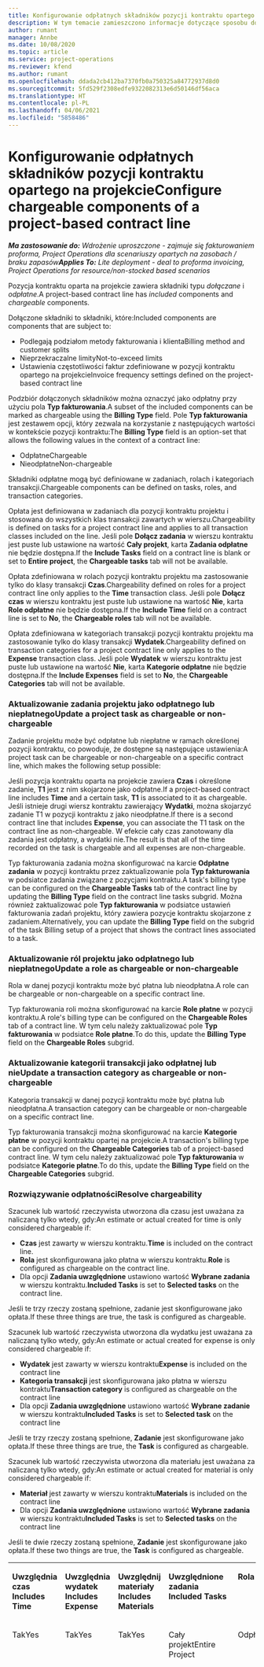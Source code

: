 ```yaml
---
title: Konfigurowanie odpłatnych składników pozycji kontraktu opartego na projekcie
description: W tym temacie zamieszczono informacje dotyczące sposobu dodawania odpłatnych składników do pozycji kontraktu w Project Operations.
author: rumant
manager: Annbe
ms.date: 10/08/2020
ms.topic: article
ms.service: project-operations
ms.reviewer: kfend
ms.author: rumant
ms.openlocfilehash: ddada2cb412ba7370fb0a750325a84772937d8d0
ms.sourcegitcommit: 5fd529f2308edfe9322082313e6d50146df56aca
ms.translationtype: HT
ms.contentlocale: pl-PL
ms.lasthandoff: 04/06/2021
ms.locfileid: "5858486"
---
```

# <a name="configure-chargeable-components-of-a-project-based-contract-line"></a><span data-ttu-id="379e8-103">Konfigurowanie odpłatnych składników pozycji kontraktu opartego na projekcie</span><span class="sxs-lookup"><span data-stu-id="379e8-103">Configure chargeable components of a project-based contract line</span></span>

<span data-ttu-id="379e8-104">_**Ma zastosowanie do:** Wdrożenie uproszczone - zajmuje się fakturowaniem proforma, Project Operations dla scenariuszy opartych na zasobach / braku zapasów_</span><span class="sxs-lookup"><span data-stu-id="379e8-104">_**Applies To:** Lite deployment - deal to proforma invoicing, Project Operations for resource/non-stocked based scenarios_</span></span>

<span data-ttu-id="379e8-105">Pozycja kontraktu oparta na projekcie zawiera składniki typu *dołączane* i *odpłatne*.</span><span class="sxs-lookup"><span data-stu-id="379e8-105">A project-based contract line has *included* components and *chargeable* components.</span></span>

<span data-ttu-id="379e8-106">Dołączone składniki to składniki, które:</span><span class="sxs-lookup"><span data-stu-id="379e8-106">Included components are components that are subject to:</span></span>

  - <span data-ttu-id="379e8-107">Podlegają podziałom metody fakturowania i klienta</span><span class="sxs-lookup"><span data-stu-id="379e8-107">Billing method and customer splits</span></span>
  - <span data-ttu-id="379e8-108">Nieprzekraczalne limity</span><span class="sxs-lookup"><span data-stu-id="379e8-108">Not-to-exceed limits</span></span> 
  - <span data-ttu-id="379e8-109">Ustawienia częstotliwości faktur zdefiniowane w pozycji kontraktu opartego na projekcie</span><span class="sxs-lookup"><span data-stu-id="379e8-109">Invoice frequency settings defined on the project-based contract line</span></span>

<span data-ttu-id="379e8-110">Podzbiór dołączonych składników można oznaczyć jako odpłatny przy użyciu pola **Typ fakturowania**.</span><span class="sxs-lookup"><span data-stu-id="379e8-110">A subset of the included components can be marked as chargeable using the **Billing Type** field.</span></span> <span data-ttu-id="379e8-111">Pole **Typ fakturowania** jest zestawem opcji, który zezwala na korzystanie z następujących wartości w kontekście pozycji kontraktu:</span><span class="sxs-lookup"><span data-stu-id="379e8-111">The **Billing Type** field is an option-set that allows the following values in the context of a contract line:</span></span>

  - <span data-ttu-id="379e8-112">Odpłatne</span><span class="sxs-lookup"><span data-stu-id="379e8-112">Chargeable</span></span>
  - <span data-ttu-id="379e8-113">Nieodpłatne</span><span class="sxs-lookup"><span data-stu-id="379e8-113">Non-chargeable</span></span>

<span data-ttu-id="379e8-114">Składniki odpłatne mogą być definiowane w zadaniach, rolach i kategoriach transakcji.</span><span class="sxs-lookup"><span data-stu-id="379e8-114">Chargeable components can be defined on tasks, roles, and transaction categories.</span></span>

<span data-ttu-id="379e8-115">Opłata jest definiowana w zadaniach dla pozycji kontraktu projektu i stosowana do wszystkich klas transakcji zawartych w wierszu.</span><span class="sxs-lookup"><span data-stu-id="379e8-115">Chargeability is defined on tasks for a project contract line and applies to all transaction classes included on the line.</span></span> <span data-ttu-id="379e8-116">Jeśli pole **Dołącz zadania** w wierszu kontraktu jest puste lub ustawione na wartość **Cały projekt**, karta **Zadania odpłatne** nie będzie dostępna.</span><span class="sxs-lookup"><span data-stu-id="379e8-116">If the **Include Tasks** field on a contract line is blank or set to **Entire project**, the **Chargeable tasks** tab will not be available.</span></span>

<span data-ttu-id="379e8-117">Opłata zdefiniowana w rolach pozycji kontraktu projektu ma zastosowanie tylko do klasy transakcji **Czas**.</span><span class="sxs-lookup"><span data-stu-id="379e8-117">Chargeability defined on roles for a project contract line only applies to the **Time** transaction class.</span></span> <span data-ttu-id="379e8-118">Jeśli pole **Dołącz czas** w wierszu kontraktu jest puste lub ustawione na wartość **Nie**, karta **Role odpłatne** nie będzie dostępna.</span><span class="sxs-lookup"><span data-stu-id="379e8-118">If the **Include Time** field on a contract line is set to **No**, the **Chargeable roles** tab will not be available.</span></span>

<span data-ttu-id="379e8-119">Opłata zdefiniowana w kategoriach transakcji pozycji kontraktu projektu ma zastosowanie tylko do klasy transakcji **Wydatek**.</span><span class="sxs-lookup"><span data-stu-id="379e8-119">Chargeability defined on transaction categories for a project contract line only applies to the **Expense** transaction class.</span></span> <span data-ttu-id="379e8-120">Jeśli pole **Wydatek** w wierszu kontraktu jest puste lub ustawione na wartość **Nie**, karta **Kategorie odpłatne** nie będzie dostępna.</span><span class="sxs-lookup"><span data-stu-id="379e8-120">If the **Include Expenses** field is set to **No**, the **Chargeable Categories** tab will not be available.</span></span>

### <a name="update-a-project-task-as-chargeable-or-non-chargeable"></a><span data-ttu-id="379e8-121">Aktualizowanie zadania projektu jako odpłatnego lub niepłatnego</span><span class="sxs-lookup"><span data-stu-id="379e8-121">Update a project task as chargeable or non-chargeable</span></span>

<span data-ttu-id="379e8-122">Zadanie projektu może być odpłatne lub niepłatne w ramach określonej pozycji kontraktu, co powoduje, że dostępne są następujące ustawienia:</span><span class="sxs-lookup"><span data-stu-id="379e8-122">A project task can be chargeable or non-chargeable on a specific contract line, which makes the following setup possible:</span></span>

<span data-ttu-id="379e8-123">Jeśli pozycja kontraktu oparta na projekcie zawiera **Czas** i określone zadanie, **T1** jest z nim skojarzone jako odpłatne.</span><span class="sxs-lookup"><span data-stu-id="379e8-123">If a project-based contract line includes **Time** and a certain task, **T1** is associated to it as chargeable.</span></span> <span data-ttu-id="379e8-124">Jeśli istnieje drugi wiersz kontraktu zawierający **Wydatki**, można skojarzyć zadanie T1 w pozycji kontraktu z jako nieodpłatne.</span><span class="sxs-lookup"><span data-stu-id="379e8-124">If there is a second contract line that includes **Expense**, you can associate the T1 task on the contract line as non-chargeable.</span></span> <span data-ttu-id="379e8-125">W efekcie cały czas zanotowany dla zadania jest odpłatny, a wydatki nie.</span><span class="sxs-lookup"><span data-stu-id="379e8-125">The result is that all of the time recorded on the task is chargeable and all expenses are non-chargeable.</span></span>

<span data-ttu-id="379e8-126">Typ fakturowania zadania można skonfigurować na karcie **Odpłatne zadania** w pozycji kontraktu przez zaktualizowanie pola **Typ fakturowania** w podsiatce zadania związane z pozycjami kontraktu.</span><span class="sxs-lookup"><span data-stu-id="379e8-126">A task's billing type can be configured on the **Chargeable Tasks** tab of the contract line by updating the **Billing Type** field on the contract line tasks subgrid.</span></span> <span data-ttu-id="379e8-127">Można również zaktualizować pole **Typ fakturowania** w podsiatce ustawień fakturowania zadań projektu, który zawiera pozycje kontraktu skojarzone z zadaniem.</span><span class="sxs-lookup"><span data-stu-id="379e8-127">Alternatively, you can update the **Billing Type** field on the subgrid of the task Billing setup of a project that shows the contract lines associated to a task.</span></span>

### <a name="update-a-role-as-chargeable-or-non-chargeable"></a><span data-ttu-id="379e8-128">Aktualizowanie ról projektu jako odpłatnego lub niepłatnego</span><span class="sxs-lookup"><span data-stu-id="379e8-128">Update a role as chargeable or non-chargeable</span></span>

<span data-ttu-id="379e8-129">Rola w danej pozycji kontraktu może być płatna lub nieodpłatna.</span><span class="sxs-lookup"><span data-stu-id="379e8-129">A role can be chargeable or non-chargeable on a specific contract line.</span></span>

<span data-ttu-id="379e8-130">Typ fakturowania roli można skonfigurować na karcie **Role płatne** w pozycji kontraktu.</span><span class="sxs-lookup"><span data-stu-id="379e8-130">A role's billing type can be configured on the **Chargeable Roles** tab of a contract line.</span></span> <span data-ttu-id="379e8-131">W tym celu należy zaktualizować pole **Typ fakturowania** w podsiatce **Role płatne**.</span><span class="sxs-lookup"><span data-stu-id="379e8-131">To do this, update the **Billing Type** field on the **Chargeable Roles** subgrid.</span></span>

### <a name="update-a-transaction-category-as-chargeable-or-non-chargeable"></a><span data-ttu-id="379e8-132">Aktualizowanie kategorii transakcji jako odpłatnej lub nie</span><span class="sxs-lookup"><span data-stu-id="379e8-132">Update a transaction category as chargeable or non-chargeable</span></span>

<span data-ttu-id="379e8-133">Kategoria transakcji w danej pozycji kontraktu może być płatna lub nieodpłatna.</span><span class="sxs-lookup"><span data-stu-id="379e8-133">A transaction category can be chargeable or non-chargeable on a specific contract line.</span></span>

<span data-ttu-id="379e8-134">Typ fakturowania transakcji można skonfigurować na karcie **Kategorie płatne** w pozycji kontraktu opartej na projekcie.</span><span class="sxs-lookup"><span data-stu-id="379e8-134">A transaction's billing type can be configured on the **Chargeable Categories** tab of a project-based contract line.</span></span> <span data-ttu-id="379e8-135">W tym celu należy zaktualizować pole **Typ fakturowania** w podsiatce **Kategorie płatne**.</span><span class="sxs-lookup"><span data-stu-id="379e8-135">To do this, update the **Billing Type** field on the **Chargeable Categories** subgrid.</span></span>

### <a name="resolve-chargeability"></a><span data-ttu-id="379e8-136">Rozwiązywanie odpłatności</span><span class="sxs-lookup"><span data-stu-id="379e8-136">Resolve chargeability</span></span>

<span data-ttu-id="379e8-137">Szacunek lub wartość rzeczywista utworzona dla czasu jest uważana za naliczaną tylko wtedy, gdy:</span><span class="sxs-lookup"><span data-stu-id="379e8-137">An estimate or actual created for time is only considered chargeable if:</span></span>

   - <span data-ttu-id="379e8-138">**Czas** jest zawarty w wierszu kontraktu.</span><span class="sxs-lookup"><span data-stu-id="379e8-138">**Time** is included on the contract line.</span></span>
   - <span data-ttu-id="379e8-139">**Rola** jest skonfigurowana jako płatna w wierszu kontraktu.</span><span class="sxs-lookup"><span data-stu-id="379e8-139">**Role** is configured as chargeable on the contract line.</span></span>
   - <span data-ttu-id="379e8-140">Dla opcji **Zadania uwzględnione** ustawiono wartość **Wybrane zadania** w wierszu kontraktu.</span><span class="sxs-lookup"><span data-stu-id="379e8-140">**Included Tasks** is set to **Selected tasks** on the contract line.</span></span>
 
 <span data-ttu-id="379e8-141">Jeśli te trzy rzeczy zostaną spełnione, zadanie jest skonfigurowane jako opłata.</span><span class="sxs-lookup"><span data-stu-id="379e8-141">If these three things are true, the task is configured as chargeable.</span></span> 

<span data-ttu-id="379e8-142">Szacunek lub wartość rzeczywista utworzona dla wydatku jest uważana za naliczaną tylko wtedy, gdy:</span><span class="sxs-lookup"><span data-stu-id="379e8-142">An estimate or actual created for expense is only considered chargeable if:</span></span>

   - <span data-ttu-id="379e8-143">**Wydatek** jest zawarty w wierszu kontraktu</span><span class="sxs-lookup"><span data-stu-id="379e8-143">**Expense** is included on the contract line</span></span>
   - <span data-ttu-id="379e8-144">**Kategoria transakcji** jest skonfigurowana jako płatna w wierszu kontraktu</span><span class="sxs-lookup"><span data-stu-id="379e8-144">**Transaction category** is configured as chargeable on the contract line</span></span>
   - <span data-ttu-id="379e8-145">Dla opcji **Zadania uwzględnione** ustawiono wartość **Wybrane zadanie** w wierszu kontraktu</span><span class="sxs-lookup"><span data-stu-id="379e8-145">**Included Tasks** is set to **Selected task** on the contract line</span></span>
  
 <span data-ttu-id="379e8-146">Jeśli te trzy rzeczy zostaną spełnione, **Zadanie** jest skonfigurowane jako opłata.</span><span class="sxs-lookup"><span data-stu-id="379e8-146">If these three things are true, the **Task** is configured as chargeable.</span></span> 

<span data-ttu-id="379e8-147">Szacunek lub wartość rzeczywista utworzona dla materiału jest uważana za naliczaną tylko wtedy, gdy:</span><span class="sxs-lookup"><span data-stu-id="379e8-147">An estimate or actual created for material is only considered chargeable if:</span></span>

   - <span data-ttu-id="379e8-148">**Materiał** jest zawarty w wierszu kontraktu</span><span class="sxs-lookup"><span data-stu-id="379e8-148">**Materials** is included on the contract line</span></span>
   - <span data-ttu-id="379e8-149">Dla opcji **Zadania uwzględnione** ustawiono wartość **Wybrane zadania** w wierszu kontraktu</span><span class="sxs-lookup"><span data-stu-id="379e8-149">**Included Tasks** is set to **Selected tasks** on the contract line</span></span>

<span data-ttu-id="379e8-150">Jeśli te dwie rzeczy zostaną spełnione, **Zadanie** jest skonfigurowane jako opłata.</span><span class="sxs-lookup"><span data-stu-id="379e8-150">If these two things are true, the **Task** is configured as chargeable.</span></span> 

<table border="0" cellspacing="0" cellpadding="0">
    <tbody>
        <tr>
            <td width="70" valign="top">
                <p><span data-ttu-id="379e8-151">
                    <strong>Uwzględnia czas</strong>
                </span><span class="sxs-lookup"><span data-stu-id="379e8-151">
                    <strong>Includes Time</strong>
                </span></span></p>
            </td>
            <td width="78" valign="top">
                <p><span data-ttu-id="379e8-152">
                    <strong>Uwzględnia wydatek</strong>
                    <strong></strong>
                </span><span class="sxs-lookup"><span data-stu-id="379e8-152">
                    <strong>Includes Expense</strong>
                    <strong></strong>
                </span></span></p>
            </td>
            <td width="63" valign="top">
                <p><span data-ttu-id="379e8-153">
                    <strong>Uwzględnij materiały</strong>
                    <strong></strong>
                </span><span class="sxs-lookup"><span data-stu-id="379e8-153">
                    <strong>Includes Materials</strong>
                    <strong></strong>
                </span></span></p>
            </td>
            <td width="75" valign="top">
                <p><span data-ttu-id="379e8-154">
                    <strong>Uwzględnione zadania</strong>
                    <strong></strong>
                </span><span class="sxs-lookup"><span data-stu-id="379e8-154">
                    <strong>Included Tasks</strong>
                    <strong></strong>
                </span></span></p>
            </td>
            <td width="65" valign="top">
                <p><span data-ttu-id="379e8-155">
                    <strong>Rola</strong>
                    <strong></strong>
                </span><span class="sxs-lookup"><span data-stu-id="379e8-155">
                    <strong>Role</strong>
                    <strong></strong>
                </span></span></p>
            </td>
            <td width="70" valign="top">
                <p><span data-ttu-id="379e8-156">
                    <strong>Kategoria</strong>
                    <strong></strong>
                </span><span class="sxs-lookup"><span data-stu-id="379e8-156">
                    <strong>Category</strong>
                    <strong></strong>
                </span></span></p>
            </td>
            <td width="65" valign="top">
                <p><span data-ttu-id="379e8-157">
                    <strong>Zadanie</strong>
                    <strong></strong>
                </span><span class="sxs-lookup"><span data-stu-id="379e8-157">
                    <strong>Task</strong>
                    <strong></strong>
                </span></span></p>
            </td>
            <td width="350" valign="top">
                <p><span data-ttu-id="379e8-158">
                    <strong>Wpływ opłaty</strong>
                </span><span class="sxs-lookup"><span data-stu-id="379e8-158">
                    <strong>Chargeability impact</strong>
                </span></span></p>
            </td>
        </tr>
        <tr>
            <td width="70" valign="top">
                <p>
<span data-ttu-id="379e8-159">Tak</span><span class="sxs-lookup"><span data-stu-id="379e8-159">Yes</span></span> </p>
            </td>
            <td width="78" valign="top">
                <p>
<span data-ttu-id="379e8-160">Tak</span><span class="sxs-lookup"><span data-stu-id="379e8-160">Yes</span></span> </p>
            </td>
            <td width="63" valign="top">
                <p>
<span data-ttu-id="379e8-161">Tak</span><span class="sxs-lookup"><span data-stu-id="379e8-161">Yes</span></span> </p>
            </td>
            <td width="75" valign="top">
                <p>
<span data-ttu-id="379e8-162">Cały projekt</span><span class="sxs-lookup"><span data-stu-id="379e8-162">Entire Project</span></span> </p>
            </td>
            <td width="65" valign="top">
                <p>
<span data-ttu-id="379e8-163">Odpłatne</span><span class="sxs-lookup"><span data-stu-id="379e8-163">Chargeable</span></span> </p>
            </td>
            <td width="70" valign="top">
                <p>
<span data-ttu-id="379e8-164">Odpłatne</span><span class="sxs-lookup"><span data-stu-id="379e8-164">Chargeable</span></span> </p>
            </td>
            <td width="65" valign="top">
                <p>
<span data-ttu-id="379e8-165">Nie można ustawić</span><span class="sxs-lookup"><span data-stu-id="379e8-165">Can't be set</span></span> </p>
            </td>
            <td width="350" valign="top">
                <p>
<span data-ttu-id="379e8-166">Fakturowanie wartości rzeczywistej czas: <strong>Odpłatny</strong>
                </span><span class="sxs-lookup"><span data-stu-id="379e8-166">Billing on a time actual: <strong>Chargeable</strong>
                </span></span></p>
                <p>
<span data-ttu-id="379e8-167">Typ fakturowania wartości rzeczywistej wydatku: <strong>Odpłatny</strong>
                </span><span class="sxs-lookup"><span data-stu-id="379e8-167">Billing type on expense actual: <strong>Chargeable</strong>
                </span></span></p>
                <p>
<span data-ttu-id="379e8-168">Typ fakturowania wartości rzeczywistej materiału: <strong>Odpłatny</strong>
                </span><span class="sxs-lookup"><span data-stu-id="379e8-168">Billing type on material actual: <strong>Chargeable</strong>
                </span></span></p>
            </td>
        </tr>
        <tr>
            <td width="70" valign="top">
                <p>
<span data-ttu-id="379e8-169">Tak</span><span class="sxs-lookup"><span data-stu-id="379e8-169">Yes</span></span> </p>
            </td>
            <td width="78" valign="top">
                <p>
<span data-ttu-id="379e8-170">Tak</span><span class="sxs-lookup"><span data-stu-id="379e8-170">Yes</span></span> </p>
            </td>
            <td width="63" valign="top">
                <p>
<span data-ttu-id="379e8-171">Tak</span><span class="sxs-lookup"><span data-stu-id="379e8-171">Yes</span></span> </p>
            </td>
            <td width="75" valign="top">
                <p>
<span data-ttu-id="379e8-172">Tylko wybrane zadania</span><span class="sxs-lookup"><span data-stu-id="379e8-172">Selected tasks only</span></span> </p>
            </td>
            <td width="65" valign="top">
                <p>
<span data-ttu-id="379e8-173">Odpłatne</span><span class="sxs-lookup"><span data-stu-id="379e8-173">Chargeable</span></span> </p>
            </td>
            <td width="70" valign="top">
                <p>
<span data-ttu-id="379e8-174">Odpłatne</span><span class="sxs-lookup"><span data-stu-id="379e8-174">Chargeable</span></span> </p>
            </td>
            <td width="65" valign="top">
                <p>
<span data-ttu-id="379e8-175">Odpłatne</span><span class="sxs-lookup"><span data-stu-id="379e8-175">Chargeable</span></span> </p>
            </td>
            <td width="350" valign="top">
                <p>
<span data-ttu-id="379e8-176">Fakturowanie wartości rzeczywistej czas: <strong>Odpłatny</strong>
                </span><span class="sxs-lookup"><span data-stu-id="379e8-176">Billing on a time actual: <strong>Chargeable</strong>
                </span></span></p>
                <p>
<span data-ttu-id="379e8-177">Typ fakturowania wartości rzeczywistej wydatku: <strong>Odpłatny</strong>
                </span><span class="sxs-lookup"><span data-stu-id="379e8-177">Billing type on expense actual: <strong>Chargeable</strong>
                </span></span></p>
                <p>
<span data-ttu-id="379e8-178">Typ fakturowania wartości rzeczywistej materiału: <strong>Odpłatny</strong>
                </span><span class="sxs-lookup"><span data-stu-id="379e8-178">Billing type on material actual: <strong>Chargeable</strong>
                </span></span></p>
            </td>
        </tr>
        <tr>
            <td width="70" valign="top">
                <p>
<span data-ttu-id="379e8-179">Tak</span><span class="sxs-lookup"><span data-stu-id="379e8-179">Yes</span></span> </p>
            </td>
            <td width="78" valign="top">
                <p>
<span data-ttu-id="379e8-180">Tak</span><span class="sxs-lookup"><span data-stu-id="379e8-180">Yes</span></span> </p>
            </td>
            <td width="63" valign="top">
                <p>
<span data-ttu-id="379e8-181">Tak</span><span class="sxs-lookup"><span data-stu-id="379e8-181">Yes</span></span> </p>
            </td>
            <td width="75" valign="top">
                <p>
<span data-ttu-id="379e8-182">Tylko wybrane zadania</span><span class="sxs-lookup"><span data-stu-id="379e8-182">Selected tasks only</span></span> </p>
            </td>
            <td width="65" valign="top">
                <p><span data-ttu-id="379e8-183">
                    <strong>Nieodpłatne</strong>
                </span><span class="sxs-lookup"><span data-stu-id="379e8-183">
                    <strong>Non - Chargeable</strong>
                </span></span></p>
            </td>
            <td width="70" valign="top">
                <p>
<span data-ttu-id="379e8-184">Odpłatne</span><span class="sxs-lookup"><span data-stu-id="379e8-184">Chargeable</span></span> </p>
            </td>
            <td width="65" valign="top">
                <p>
<span data-ttu-id="379e8-185">Odpłatne</span><span class="sxs-lookup"><span data-stu-id="379e8-185">Chargeable</span></span> </p>
            </td>
            <td width="350" valign="top">
                <p>
<span data-ttu-id="379e8-186">Fakturowanie wartości rzeczywistej czas: <strong>Nieodpłatny</strong>
                </span><span class="sxs-lookup"><span data-stu-id="379e8-186">Billing on a time actual: <strong>Non-Chargeable</strong>
                </span></span></p>
                <p>
<span data-ttu-id="379e8-187">Typ fakturowania wartości rzeczywistej wydatku: Odpłatny</span><span class="sxs-lookup"><span data-stu-id="379e8-187">Billing type on expense actual: Chargeable</span></span> </p>
                <p>
<span data-ttu-id="379e8-188">Typ fakturowania wartości rzeczywistej materiału: Odpłatny</span><span class="sxs-lookup"><span data-stu-id="379e8-188">Billing type on material actual: Chargeable</span></span> </p>
            </td>
        </tr>
        <tr>
            <td width="70" valign="top">
                <p>
<span data-ttu-id="379e8-189">Tak</span><span class="sxs-lookup"><span data-stu-id="379e8-189">Yes</span></span> </p>
            </td>
            <td width="78" valign="top">
                <p>
<span data-ttu-id="379e8-190">Tak</span><span class="sxs-lookup"><span data-stu-id="379e8-190">Yes</span></span> </p>
            </td>
            <td width="63" valign="top">
                <p>
<span data-ttu-id="379e8-191">Tak</span><span class="sxs-lookup"><span data-stu-id="379e8-191">Yes</span></span> </p>
            </td>
            <td width="75" valign="top">
                <p>
<span data-ttu-id="379e8-192">Tylko wybrane zadania</span><span class="sxs-lookup"><span data-stu-id="379e8-192">Selected tasks only</span></span> </p>
            </td>
            <td width="65" valign="top">
                <p>
<span data-ttu-id="379e8-193">Odpłatne</span><span class="sxs-lookup"><span data-stu-id="379e8-193">Chargeable</span></span> </p>
            </td>
            <td width="70" valign="top">
                <p>
<span data-ttu-id="379e8-194">Odpłatne</span><span class="sxs-lookup"><span data-stu-id="379e8-194">Chargeable</span></span> </p>
            </td>
            <td width="65" valign="top">
                <p><span data-ttu-id="379e8-195">
                    <strong>Nieodpłatne</strong>
                </span><span class="sxs-lookup"><span data-stu-id="379e8-195">
                    <strong>Non-Chargeable</strong>
                </span></span></p>
            </td>
            <td width="350" valign="top">
                <p>
<span data-ttu-id="379e8-196">Fakturowanie wartości rzeczywistej czas: <strong>Nieodpłatny</strong>
                </span><span class="sxs-lookup"><span data-stu-id="379e8-196">Billing on a time actual: <strong>Non-Chargeable</strong>
                </span></span></p>
                <p>
<span data-ttu-id="379e8-197">Typ fakturowania wartości rzeczywistej wydatku: <strong>Nieodpłatny</strong>
                </span><span class="sxs-lookup"><span data-stu-id="379e8-197">Billing type on expense actual: <strong>Non-Chargeable</strong>
                </span></span></p>
                <p>
<span data-ttu-id="379e8-198">Typ fakturowania wartości rzeczywistej materiału: <strong>Nieodpłatny</strong>
                </span><span class="sxs-lookup"><span data-stu-id="379e8-198">Billing type on material actual: <strong>Non-Chargeable</strong>
                </span></span></p>
            </td>
        </tr>
        <tr>
            <td width="70" valign="top">
                <p>
<span data-ttu-id="379e8-199">Tak</span><span class="sxs-lookup"><span data-stu-id="379e8-199">Yes</span></span> </p>
            </td>
            <td width="78" valign="top">
                <p>
<span data-ttu-id="379e8-200">Tak</span><span class="sxs-lookup"><span data-stu-id="379e8-200">Yes</span></span> </p>
            </td>
            <td width="63" valign="top">
                <p>
<span data-ttu-id="379e8-201">Tak</span><span class="sxs-lookup"><span data-stu-id="379e8-201">Yes</span></span> </p>
            </td>
            <td width="75" valign="top">
                <p>
<span data-ttu-id="379e8-202">Tylko wybrane zadania</span><span class="sxs-lookup"><span data-stu-id="379e8-202">Selected tasks only</span></span> </p>
            </td>
            <td width="65" valign="top">
                <p><span data-ttu-id="379e8-203">
                    <strong>Nieodpłatne</strong>
                </span><span class="sxs-lookup"><span data-stu-id="379e8-203">
                    <strong>Non-Chargeable</strong>
                </span></span></p>
            </td>
            <td width="70" valign="top">
                <p>
<span data-ttu-id="379e8-204">Odpłatne</span><span class="sxs-lookup"><span data-stu-id="379e8-204">Chargeable</span></span> </p>
            </td>
            <td width="65" valign="top">
                <p><span data-ttu-id="379e8-205">
                    <strong>Nieodpłatne</strong>
                </span><span class="sxs-lookup"><span data-stu-id="379e8-205">
                    <strong>Non- Chargeable</strong>
                </span></span></p>
            </td>
            <td width="350" valign="top">
                <p>
<span data-ttu-id="379e8-206">Fakturowanie wartości rzeczywistej czas: <strong>Nieodpłatny</strong>
                </span><span class="sxs-lookup"><span data-stu-id="379e8-206">Billing on a time actual: <strong>Non-Chargeable</strong>
                </span></span></p>
                <p>
<span data-ttu-id="379e8-207">Typ fakturowania wartości rzeczywistej wydatku: <strong>Nieodpłatny</strong>
                </span><span class="sxs-lookup"><span data-stu-id="379e8-207">Billing type on expense actual: <strong>Non-Chargeable</strong>
                </span></span></p>
                <p>
<span data-ttu-id="379e8-208">Typ fakturowania wartości rzeczywistej materiału: <strong> Nieodpłatny</strong>
                </span><span class="sxs-lookup"><span data-stu-id="379e8-208">Billing type on material actual: <strong> Non-Chargeable</strong>
                </span></span></p>
            </td>
        </tr>
        <tr>
            <td width="70" valign="top">
                <p>
<span data-ttu-id="379e8-209">Tak</span><span class="sxs-lookup"><span data-stu-id="379e8-209">Yes</span></span> </p>
            </td>
            <td width="78" valign="top">
                <p>
<span data-ttu-id="379e8-210">Tak</span><span class="sxs-lookup"><span data-stu-id="379e8-210">Yes</span></span> </p>
            </td>
            <td width="63" valign="top">
                <p>
<span data-ttu-id="379e8-211">Tak</span><span class="sxs-lookup"><span data-stu-id="379e8-211">Yes</span></span> </p>
            </td>
            <td width="75" valign="top">
                <p>
<span data-ttu-id="379e8-212">Tylko wybrane zadania</span><span class="sxs-lookup"><span data-stu-id="379e8-212">Selected tasks only</span></span> </p>
            </td>
            <td width="65" valign="top">
                <p><span data-ttu-id="379e8-213">
                    <strong>Nieodpłatne</strong>
                </span><span class="sxs-lookup"><span data-stu-id="379e8-213">
                    <strong>Non-Chargeable</strong>
                </span></span></p>
            </td>
            <td width="70" valign="top">
                <p><span data-ttu-id="379e8-214">
                    <strong>Nieodpłatne</strong>
                </span><span class="sxs-lookup"><span data-stu-id="379e8-214">
                    <strong>Non-Chargeable</strong>
                </span></span></p>
            </td>
            <td width="65" valign="top">
                <p>
<span data-ttu-id="379e8-215">Odpłatne</span><span class="sxs-lookup"><span data-stu-id="379e8-215">Chargeable</span></span> </p>
            </td>
            <td width="350" valign="top">
                <p>
<span data-ttu-id="379e8-216">Fakturowanie wartości rzeczywistej czas: <strong>Nieodpłatny</strong>
                </span><span class="sxs-lookup"><span data-stu-id="379e8-216">Billing on a time actual: <strong>Non-Chargeable</strong>
                </span></span></p>
                <p>
<span data-ttu-id="379e8-217">Typ fakturowania wartości rzeczywistej wydatku: <strong> Nieodpłatny</strong>
                </span><span class="sxs-lookup"><span data-stu-id="379e8-217">Billing type on expense actual: <strong> Non-Chargeable</strong>
                </span></span></p>
                <p>
<span data-ttu-id="379e8-218">Typ fakturowania wartości rzeczywistej materiału: Odpłatny</span><span class="sxs-lookup"><span data-stu-id="379e8-218">Billing type on material actual: Chargeable</span></span> </p>
            </td>
        </tr>
        <tr>
            <td width="70" valign="top">
                <p><span data-ttu-id="379e8-219">
                    <strong>No</strong>
                </span><span class="sxs-lookup"><span data-stu-id="379e8-219">
                    <strong>No</strong>
                </span></span></p>
            </td>
            <td width="78" valign="top">
                <p>
<span data-ttu-id="379e8-220">Tak</span><span class="sxs-lookup"><span data-stu-id="379e8-220">Yes</span></span> </p>
            </td>
            <td width="63" valign="top">
                <p>
<span data-ttu-id="379e8-221">Tak</span><span class="sxs-lookup"><span data-stu-id="379e8-221">Yes</span></span> </p>
            </td>
            <td width="75" valign="top">
                <p>
<span data-ttu-id="379e8-222">Cały projekt</span><span class="sxs-lookup"><span data-stu-id="379e8-222">Entire Project</span></span> </p>
            </td>
            <td width="65" valign="top">
                <p>
<span data-ttu-id="379e8-223">Nie można ustawić</span><span class="sxs-lookup"><span data-stu-id="379e8-223">Can't be set</span></span> </p>
            </td>
            <td width="70" valign="top">
                <p><span data-ttu-id="379e8-224">
                    <strong>Odpłatne</strong>
                </span><span class="sxs-lookup"><span data-stu-id="379e8-224">
                    <strong>Chargeable</strong>
                </span></span></p>
            </td>
            <td width="65" valign="top">
                <p>
<span data-ttu-id="379e8-225">Nie można ustawić</span><span class="sxs-lookup"><span data-stu-id="379e8-225">Can't be set</span></span> </p>
            </td>
            <td width="350" valign="top">
                <p>
<span data-ttu-id="379e8-226">Fakturowanie wartości rzeczywistej czas: <strong>Niedostępne</strong>
                </span><span class="sxs-lookup"><span data-stu-id="379e8-226">Billing on a time actual: <strong>Not available</strong>
                </span></span></p>
                <p>
<span data-ttu-id="379e8-227">Typ fakturowania wartości rzeczywistej wydatku: Odpłatny</span><span class="sxs-lookup"><span data-stu-id="379e8-227">Billing type on expense actual: Chargeable</span></span> </p>
                <p>
<span data-ttu-id="379e8-228">Typ fakturowania wartości rzeczywistej materiału: Odpłatny</span><span class="sxs-lookup"><span data-stu-id="379e8-228">Billing type on material actual: Chargeable</span></span> </p>
            </td>
        </tr>
        <tr>
            <td width="70" valign="top">
                <p><span data-ttu-id="379e8-229">
                    <strong>No</strong>
                </span><span class="sxs-lookup"><span data-stu-id="379e8-229">
                    <strong>No</strong>
                </span></span></p>
            </td>
            <td width="78" valign="top">
                <p>
<span data-ttu-id="379e8-230">Tak</span><span class="sxs-lookup"><span data-stu-id="379e8-230">Yes</span></span> </p>
            </td>
            <td width="63" valign="top">
                <p>
<span data-ttu-id="379e8-231">Tak</span><span class="sxs-lookup"><span data-stu-id="379e8-231">Yes</span></span> </p>
            </td>
            <td width="75" valign="top">
                <p>
<span data-ttu-id="379e8-232">Cały projekt</span><span class="sxs-lookup"><span data-stu-id="379e8-232">Entire Project</span></span> </p>
            </td>
            <td width="65" valign="top">
                <p>
<span data-ttu-id="379e8-233">Nie można ustawić</span><span class="sxs-lookup"><span data-stu-id="379e8-233">Can't be set</span></span> </p>
            </td>
            <td width="70" valign="top">
                <p><span data-ttu-id="379e8-234">
                    <strong>Nieodpłatne</strong>
                </span><span class="sxs-lookup"><span data-stu-id="379e8-234">
                    <strong>Non-Chargeable</strong>
                </span></span></p>
            </td>
            <td width="65" valign="top">
                <p>
<span data-ttu-id="379e8-235">Nie można ustawić</span><span class="sxs-lookup"><span data-stu-id="379e8-235">Can't be set</span></span> </p>
            </td>
            <td width="350" valign="top">
                <p>
<span data-ttu-id="379e8-236">Fakturowanie wartości rzeczywistej czas: <strong>Niedostępne</strong>
                </span><span class="sxs-lookup"><span data-stu-id="379e8-236">Billing on a time actual: <strong>Not available</strong>
                </span></span></p>
                <p>
<span data-ttu-id="379e8-237">Typ fakturowania wartości rzeczywistej wydatku: <strong> Nieodpłatny</strong>
                </span><span class="sxs-lookup"><span data-stu-id="379e8-237">Billing type on expense actual: <strong> Non-chargeable</strong>
                </span></span></p>
                <p>
<span data-ttu-id="379e8-238">Typ fakturowania wartości rzeczywistej materiału: Odpłatny</span><span class="sxs-lookup"><span data-stu-id="379e8-238">Billing type on material actual: Chargeable</span></span> </p>
            </td>
        </tr>
        <tr>
            <td width="70" valign="top">
                <p>
<span data-ttu-id="379e8-239">Tak</span><span class="sxs-lookup"><span data-stu-id="379e8-239">Yes</span></span> </p>
            </td>
            <td width="78" valign="top">
                <p><span data-ttu-id="379e8-240">
                    <strong>No</strong>
                </span><span class="sxs-lookup"><span data-stu-id="379e8-240">
                    <strong>No</strong>
                </span></span></p>
            </td>
            <td width="63" valign="top">
                <p>
<span data-ttu-id="379e8-241">Tak</span><span class="sxs-lookup"><span data-stu-id="379e8-241">Yes</span></span> </p>
            </td>
            <td width="75" valign="top">
                <p>
<span data-ttu-id="379e8-242">Cały projekt</span><span class="sxs-lookup"><span data-stu-id="379e8-242">Entire Project</span></span> </p>
            </td>
            <td width="65" valign="top">
                <p>
<span data-ttu-id="379e8-243">Odpłatne</span><span class="sxs-lookup"><span data-stu-id="379e8-243">Chargeable</span></span> </p>
            </td>
            <td width="70" valign="top">
                <p>
<span data-ttu-id="379e8-244">Nie można ustawić</span><span class="sxs-lookup"><span data-stu-id="379e8-244">Can't be set</span></span> </p>
            </td>
            <td width="65" valign="top">
                <p>
<span data-ttu-id="379e8-245">Nie można ustawić</span><span class="sxs-lookup"><span data-stu-id="379e8-245">Can't be set</span></span> </p>
            </td>
            <td width="350" valign="top">
                <p>
<span data-ttu-id="379e8-246">Fakturowanie wartości rzeczywistej czas: Odpłatny</span><span class="sxs-lookup"><span data-stu-id="379e8-246">Billing on a time actual: Chargeable</span></span> </p>
                <p>
<span data-ttu-id="379e8-247">Typ fakturowania wartości rzeczywistej wydatku: <strong> Niedostępne</strong>
                </span><span class="sxs-lookup"><span data-stu-id="379e8-247">Billing type on expense actual:<strong> Not available</strong>
                </span></span></p>
                <p>
<span data-ttu-id="379e8-248">Typ fakturowania wartości rzeczywistej materiału: Odpłatny</span><span class="sxs-lookup"><span data-stu-id="379e8-248">Billing type on material actual: Chargeable</span></span> </p>
            </td>
        </tr>
        <tr>
            <td width="70" valign="top">
                <p>
<span data-ttu-id="379e8-249">Tak</span><span class="sxs-lookup"><span data-stu-id="379e8-249">Yes</span></span> </p>
            </td>
            <td width="78" valign="top">
                <p><span data-ttu-id="379e8-250">
                    <strong>No</strong>
                </span><span class="sxs-lookup"><span data-stu-id="379e8-250">
                    <strong>No</strong>
                </span></span></p>
            </td>
            <td width="63" valign="top">
                <p>
<span data-ttu-id="379e8-251">Tak</span><span class="sxs-lookup"><span data-stu-id="379e8-251">Yes</span></span> </p>
            </td>
            <td width="75" valign="top">
                <p>
<span data-ttu-id="379e8-252">Cały projekt</span><span class="sxs-lookup"><span data-stu-id="379e8-252">Entire Project</span></span> </p>
            </td>
            <td width="65" valign="top">
                <p><span data-ttu-id="379e8-253">
                    <strong>Nieodpłatne</strong>
                </span><span class="sxs-lookup"><span data-stu-id="379e8-253">
                    <strong>Non-Chargeable</strong>
                </span></span></p>
            </td>
            <td width="70" valign="top">
                <p>
<span data-ttu-id="379e8-254">Nie można ustawić</span><span class="sxs-lookup"><span data-stu-id="379e8-254">Can't be set</span></span> </p>
            </td>
            <td width="65" valign="top">
                <p>
<span data-ttu-id="379e8-255">Nie można ustawić</span><span class="sxs-lookup"><span data-stu-id="379e8-255">Can't be set</span></span> </p>
            </td>
            <td width="350" valign="top">
                <p>
<span data-ttu-id="379e8-256">Fakturowanie wartości rzeczywistej czas: <strong>Nieodpłatne</strong>
                </span><span class="sxs-lookup"><span data-stu-id="379e8-256">Billing on a time actual: <strong>Non-chargeable </strong>
                </span></span></p>
                <p>
<span data-ttu-id="379e8-257">Typ fakturowania wartości rzeczywistej wydatku: <strong> Niedostępne</strong>
                </span><span class="sxs-lookup"><span data-stu-id="379e8-257">Billing type on expense actual:<strong> Not available</strong>
                </span></span></p>
                <p>
<span data-ttu-id="379e8-258">Typ fakturowania wartości rzeczywistej materiału: Odpłatny</span><span class="sxs-lookup"><span data-stu-id="379e8-258">Billing type on material actual: Chargeable</span></span> </p>
            </td>
        </tr>
        <tr>
            <td width="70" valign="top">
                <p>
<span data-ttu-id="379e8-259">Tak</span><span class="sxs-lookup"><span data-stu-id="379e8-259">Yes</span></span> </p>
            </td>
            <td width="78" valign="top">
                <p>
<span data-ttu-id="379e8-260">Tak</span><span class="sxs-lookup"><span data-stu-id="379e8-260">Yes</span></span> </p>
            </td>
            <td width="63" valign="top">
                <p><span data-ttu-id="379e8-261">
                    <strong>No</strong>
                </span><span class="sxs-lookup"><span data-stu-id="379e8-261">
                    <strong>No</strong>
                </span></span></p>
            </td>
            <td width="75" valign="top">
                <p>
<span data-ttu-id="379e8-262">Cały projekt</span><span class="sxs-lookup"><span data-stu-id="379e8-262">Entire Project</span></span> </p>
            </td>
            <td width="65" valign="top">
                <p>
<span data-ttu-id="379e8-263">Odpłatne</span><span class="sxs-lookup"><span data-stu-id="379e8-263">Chargeable</span></span> </p>
            </td>
            <td width="70" valign="top">
                <p>
<span data-ttu-id="379e8-264">Odpłatne</span><span class="sxs-lookup"><span data-stu-id="379e8-264">Chargeable</span></span> </p>
            </td>
            <td width="65" valign="top">
                <p>
<span data-ttu-id="379e8-265">Nie można ustawić</span><span class="sxs-lookup"><span data-stu-id="379e8-265">Can't be set</span></span> </p>
            </td>
            <td width="350" valign="top">
                <p>
<span data-ttu-id="379e8-266">Fakturowanie wartości rzeczywistej czas: Odpłatny</span><span class="sxs-lookup"><span data-stu-id="379e8-266">Billing on a time actual: Chargeable</span></span> </p>
                <p>
<span data-ttu-id="379e8-267">Typ fakturowania wartości rzeczywistej wydatku: Odpłatny</span><span class="sxs-lookup"><span data-stu-id="379e8-267">Billing type on expense actual: Chargeable</span></span> </p>
                <p>
<span data-ttu-id="379e8-268">Typ fakturowania wartości rzeczywistej materiału: <strong> Niedostępne</strong>
                </span><span class="sxs-lookup"><span data-stu-id="379e8-268">Billing type on material actual: <strong> Not available</strong>
                </span></span></p>
            </td>
        </tr>
        <tr>
            <td width="70" valign="top">
                <p>
<span data-ttu-id="379e8-269">Tak</span><span class="sxs-lookup"><span data-stu-id="379e8-269">Yes</span></span> </p>
            </td>
            <td width="78" valign="top">
                <p>
<span data-ttu-id="379e8-270">Tak</span><span class="sxs-lookup"><span data-stu-id="379e8-270">Yes</span></span> </p>
            </td>
            <td width="63" valign="top">
                <p><span data-ttu-id="379e8-271">
                    <strong>No</strong>
                </span><span class="sxs-lookup"><span data-stu-id="379e8-271">
                    <strong>No</strong>
                </span></span></p>
            </td>
            <td width="75" valign="top">
                <p>
<span data-ttu-id="379e8-272">Cały projekt</span><span class="sxs-lookup"><span data-stu-id="379e8-272">Entire Project</span></span> </p>
            </td>
            <td width="65" valign="top">
                <p><span data-ttu-id="379e8-273">
                    <strong>Nieodpłatne</strong>
                </span><span class="sxs-lookup"><span data-stu-id="379e8-273">
                    <strong>Non-Chargeable</strong>
                </span></span></p>
            </td>
            <td width="70" valign="top">
                <p><span data-ttu-id="379e8-274">
                    <strong>Nieodpłatne</strong>
                </span><span class="sxs-lookup"><span data-stu-id="379e8-274">
                    <strong>Non-chargeable</strong>
                </span></span></p>
            </td>
            <td width="65" valign="top">
                <p>
<span data-ttu-id="379e8-275">Nie można ustawić</span><span class="sxs-lookup"><span data-stu-id="379e8-275">Can't be set</span></span> </p>
            </td>
            <td width="350" valign="top">
                <p>
<span data-ttu-id="379e8-276">Fakturowanie wartości rzeczywistej czas: <strong>Nieodpłatne</strong>
                </span><span class="sxs-lookup"><span data-stu-id="379e8-276">Billing on a time actual: <strong>Non-chargeable </strong>
                </span></span></p>
                <p>
<span data-ttu-id="379e8-277">Typ fakturowania wartości rzeczywistej wydatku: <strong> Nieodpłatne</strong>
                </span><span class="sxs-lookup"><span data-stu-id="379e8-277">Billing type on expense actual:<strong> Non-chargeable </strong>
                </span></span></p>
                <p>
<span data-ttu-id="379e8-278">Typ fakturowania wartości rzeczywistej materiału: <strong> Niedostępne</strong>
                </span><span class="sxs-lookup"><span data-stu-id="379e8-278">Billing type on material actual:<strong> Not available</strong>
                </span></span></p>
            </td>
        </tr>
    </tbody>
</table>





[!INCLUDE[footer-include](../../includes/footer-banner.md)]
